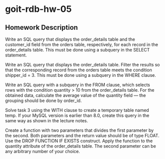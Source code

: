 # goit-rdb-hw-05

## Homework Description

Write an SQL query that displays the order_details table and the customer_id field from the orders table, respectively, for each record in the order_details table.
This must be done using a subquery in the SELECT statement.

Write an SQL query that displays the order_details table. Filter the results so that the corresponding record from the orders table meets the condition shipper_id = 3.
This must be done using a subquery in the WHERE clause.

Write an SQL query with a subquery in the FROM clause, which selects rows with the condition quantity > 10 from the order_details table. For the obtained data, calculate the average value of the quantity field — the grouping should be done by order_id.

Solve task 3 using the WITH clause to create a temporary table named temp. If your MySQL version is earlier than 8.0, create this query in the same way as shown in the lecture notes.

Create a function with two parameters that divides the first parameter by the second. Both parameters and the return value should be of type FLOAT.
Use the DROP FUNCTION IF EXISTS construct. Apply the function to the quantity attribute of the order_details table. The second parameter can be any arbitrary number of your choice.
